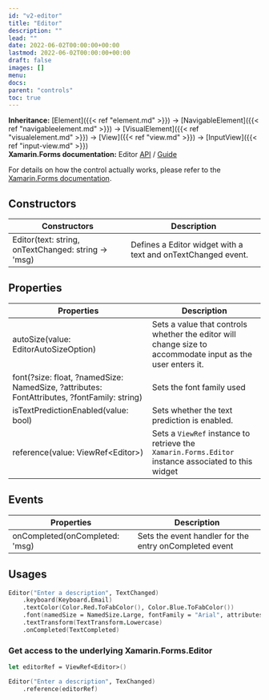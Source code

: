```yaml
---
id: "v2-editor"
title: "Editor"
description: ""
lead: ""
date: 2022-06-02T00:00:00+00:00
lastmod: 2022-06-02T00:00:00+00:00
draft: false
images: []
menu:
docs:
parent: "controls"
toc: true
---
```


**Inheritance:** [Element]({{< ref "element.md" >}}) -> [NavigableElement]({{< ref "navigableelement.md" >}}) -> [VisualElement]({{< ref "visualelement.md" >}}) -> [View]({{< ref "view.md" >}}) -> [InputView]({{< ref "input-view.md" >}})  
**Xamarin.Forms documentation:** Editor [API](https://docs.microsoft.com/en-us/dotnet/api/xamarin.forms.editor) / [Guide](https://docs.microsoft.com/en-us/xamarin/xamarin-forms/user-interface/text/editor)

For details on how the control actually works, please refer to the [Xamarin.Forms documentation](https://docs.microsoft.com/en-us/xamarin/xamarin-forms/user-interface/text/editor).

## Constructors

| Constructors | Description |
|--|--|
| Editor(text: string, onTextChanged: string -> 'msg) | Defines a Editor widget with a text and onTextChanged event. |

## Properties

| Properties | Description |
|--|--|
| autoSize(value: EditorAutoSizeOption) | Sets a value that controls whether the editor will change size to accommodate input as the user enters it. |
| font(?size: float, ?namedSize: NamedSize, ?attributes: FontAttributes, ?fontFamily: string) | Sets the font family used |
| isTextPredictionEnabled(value: bool) | Sets whether the text prediction is enabled. |
| reference(value: ViewRef&lt;Editor&gt;) | Sets a `ViewRef` instance to retrieve the `Xamarin.Forms.Editor` instance associated to this widget |

## Events

| Properties | Description |
|--|--|
| onCompleted(onCompleted: 'msg) | Sets the event handler for the entry onCompleted event |

## Usages

```fs
Editor("Enter a description", TextChanged)
    .keyboard(Keyboard.Email)
    .textColor(Color.Red.ToFabColor(), Color.Blue.ToFabColor())
    .font(namedSize = NamedSize.Large, fontFamily = "Arial", attributes = FontAttributes.Bold)
    .textTransform(TextTransform.Lowercase)
    .onCompleted(TextCompleted)
```

### Get access to the underlying Xamarin.Forms.Editor

```fs
let editorRef = ViewRef<Editor>()

Editor("Enter a description", TexChanged)
    .reference(editorRef)
```
